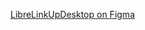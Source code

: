 [LibreLinkUpDesktop on Figma](https://www.figma.com/file/lDywpa53DuMNDqH0GgzTgO/LiberLinkupDesktop?node-id=0%3A1)
